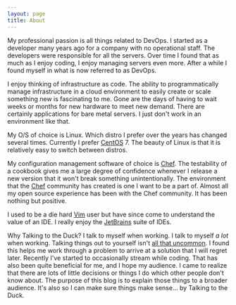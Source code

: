 ```yaml
---
layout: page
title: About
---
```


My professional passion is all things related to DevOps.  I started as a developer many years ago for a company with no operational staff.  The developers were responsible for all the servers.  Over time I found that as much as I enjoy coding, I enjoy managing servers even more.  After a while I found myself in what is now referred to as DevOps.

I enjoy thinking of infrastructure as code.  The ability to programmatically manage infrastructure in a cloud environment to easily create or scale something new is fascinating to me.  Gone are the days of having to wait weeks or months for new hardware to meet new demand.  There are certainly applications for bare metal servers.  I just don't work in an environment like that.

My O/S of choice is Linux.  Which distro I prefer over the years has changed several times.  Currently I prefer [CentOS] 7.  The beauty of Linux is that it is relatively easy to switch between distros.

My configuration management software of choice is [Chef].  The testability of a cookbook gives me a large degree of confidence whenever I release a new version that it won't break something unintentionally.  The environment that the [Chef] community has created is one I want to be a part of.  Almost all my open source experience has been with the Chef community.  It has been nothing but positive.

I used to be a die hard [Vim] user but have since come to understand the value of an IDE.  I really enjoy the [JetBrains] suite of IDEs.

Why Talking to the Duck?  I talk to myself when working.  I talk to myself _a lot_ when working.  Talking things out to yourself isn't [all that uncommon](https://en.wikipedia.org/wiki/Rubber_duck_debugging).  I found this helps me work through a problem to arrive at a solution that I will regret later.  Recently I've started to occasionally stream while coding.  That has also been quite beneficial for me, and I hope my audience.  I came to realize that there are lots of little decisions or things I do which other people don't know about.  The purpose of this blog is to explain those things to a broader audience.  It's also so I can make sure things make sense... by Talking to the Duck.

[Chef]: https://www.chef.io
[CentOS]: https://www.centos.org/
[vim]: http://www.vim.org/
[JetBrains]: https://www.jetbrains.com/